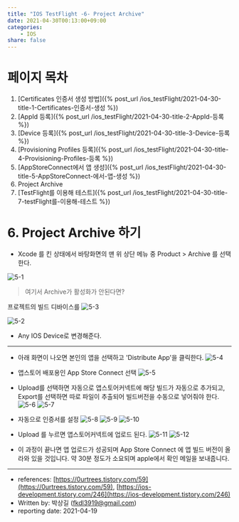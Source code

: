 ```yaml
---
title: "IOS TestFlight -6- Project Archive"
date: 2021-04-30T00:13:00+09:00
categories: 
    - IOS
share: false
---
```


# 페이지 목차
1. [Certificates 인증서 생성 방법]({% post_url /ios_testFlight/2021-04-30-title-1-Certificates-인증서-생성 %})
2. [AppId 등록]({% post_url /ios_testFlight/2021-04-30-title-2-AppId-등록 %})
3. [Device 등록]({% post_url /ios_testFlight/2021-04-30-title-3-Device-등록 %})
4. [Provisioning Profiles 등록]({% post_url /ios_testFlight/2021-04-30-title-4-Provisioning-Profiles-등록 %})
5. [AppStoreConnect에서 앱 생성]({% post_url /ios_testFlight/2021-04-30-title-5-AppStoreConnect-에서-앱-생성 %})
6. Project Archive
7. [TestFlight를 이용해 테스트]({% post_url /ios_testFlight/2021-04-30-title-7-testFlight를-이용해-테스트 %})

# 6. Project Archive 하기

- Xcode 를 킨 상태에서 바탕화면의 맨 위 상단 메뉴 중 Product > Archive 를 선택한다.

![5-1](/images/ios_testFlight/5-1.png)

> 여기서 Archive가 활성화가 안된다면?

프로젝트의 빌드 디바이스를
![5-3](/images/ios_testFlight/5-3.png)

![5-2](/images/ios_testFlight/5-2.png)

- Any IOS Device로 변경해준다.

---

- 아래 화면이 나오면 본인의 앱을 선택하고 'Distribute App'을 클릭한다.
  ![5-4](/images/ios_testFlight/5-4.png)

- 앱스토어 배포용인 App Store Connect 선택
  ![5-5](/images/ios_testFlight/5-5.png)
- Upload를 선택하면 자동으로 앱스토어커넥트에 해당 빌드가 자동으로 추가되고, Export를 선택하면 따로 파일이 추출되어 빌드버전을 수동으로 넣어줘야 한다.
  ![5-6](/images/ios_testFlight/5-6.png)
  ![5-7](/images/ios_testFlight/5-7.png)
- 자동으로 인증서를 설정
  ![5-8](/images/ios_testFlight/5-8.png)
  ![5-9](/images/ios_testFlight/5-9.jpeg)
  ![5-10](/images/ios_testFlight/5-10.jpeg)
- Upload 를 누르면 앱스토어커넥트에 업로드 된다.
  ![5-11](/images/ios_testFlight/5-11.png)
  ![5-12](/images/ios_testFlight/5-12.jpeg)

- 이 과정이 끝나면 앱 업로드가 성공되며 App Store Connect 에 앱 빌드 버전이 올라와 있을 것입니다. 약 30분 정도가 소요되며 apple에서 확인 메일을 보내줍니다.

---

- references: [https://0urtrees.tistory.com/59](https://0urtrees.tistory.com/59), [https://ios-development.tistory.com/246](https://ios-development.tistory.com/246)
- Written by: 박상길 (fkdl3919@gmail.com)
- reporting date: 2021-04-19